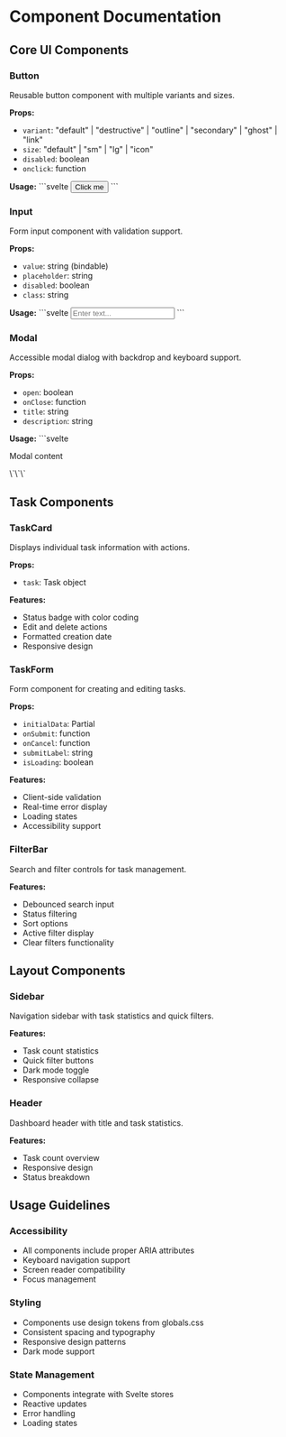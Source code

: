 # Component Documentation

## Core UI Components

### Button
Reusable button component with multiple variants and sizes.

**Props:**
- `variant`: "default" | "destructive" | "outline" | "secondary" | "ghost" | "link"
- `size`: "default" | "sm" | "lg" | "icon"
- `disabled`: boolean
- `onclick`: function

**Usage:**
\`\`\`svelte
<Button variant="default" onclick={handleClick}>
  Click me
</Button>
\`\`\`

### Input
Form input component with validation support.

**Props:**
- `value`: string (bindable)
- `placeholder`: string
- `disabled`: boolean
- `class`: string

**Usage:**
\`\`\`svelte
<Input bind:value={inputValue} placeholder="Enter text..." />
\`\`\`

### Modal
Accessible modal dialog with backdrop and keyboard support.

**Props:**
- `open`: boolean
- `onClose`: function
- `title`: string
- `description`: string

**Usage:**
\`\`\`svelte
<Modal open={isOpen} onClose={handleClose} title="Modal Title">
  <p>Modal content</p>
</Modal>
\`\`\`

## Task Components

### TaskCard
Displays individual task information with actions.

**Props:**
- `task`: Task object

**Features:**
- Status badge with color coding
- Edit and delete actions
- Formatted creation date
- Responsive design

### TaskForm
Form component for creating and editing tasks.

**Props:**
- `initialData`: Partial<TaskFormData>
- `onSubmit`: function
- `onCancel`: function
- `submitLabel`: string
- `isLoading`: boolean

**Features:**
- Client-side validation
- Real-time error display
- Loading states
- Accessibility support

### FilterBar
Search and filter controls for task management.

**Features:**
- Debounced search input
- Status filtering
- Sort options
- Active filter display
- Clear filters functionality

## Layout Components

### Sidebar
Navigation sidebar with task statistics and quick filters.

**Features:**
- Task count statistics
- Quick filter buttons
- Dark mode toggle
- Responsive collapse

### Header
Dashboard header with title and task statistics.

**Features:**
- Task count overview
- Responsive design
- Status breakdown

## Usage Guidelines

### Accessibility
- All components include proper ARIA attributes
- Keyboard navigation support
- Screen reader compatibility
- Focus management

### Styling
- Components use design tokens from globals.css
- Consistent spacing and typography
- Responsive design patterns
- Dark mode support

### State Management
- Components integrate with Svelte stores
- Reactive updates
- Error handling
- Loading states
